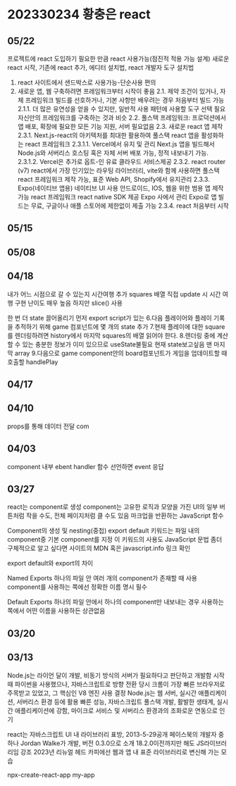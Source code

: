 # 202330234 황충은 react
## 05/22
프로젝트에 react 도입하기
필요한 만큼 react 사용가능(점진적 적용 가능 설계)
새로운 react 시작, 기존에 react 추가, 에디터 설치법, react 개발자 도구 설치법
1. react 사이트에서 샌드박스로 사용가능-단순사용 편의
2. 새로운 앱, 웹 구축하려면 프레임워크부터 시작이 좋음
   2.1. 제약 조건이 있거나, 자체 프레임워크 빌드를 선호하거나, 기본 사항만 배우려는 경우 처음부터 빌드 가능
   2.1.1. 더 많은 유연성을 얻을 수 있지만, 일반적 사용 패턴에 사용할 도구 선택 필요
     자신만의 프레임워크를 구축하는 것과 비슷
   2.2. 풀스택 프레임워크: 프로덕션에서 앱 배포, 확장에 필요한 모든 기능 지원, 서버 필요없음
   2.3. 새로운 react 앱 제작
   2.3.1. Next.js-react의 아키텍처를 최대한 활용하여 풀스택 react 앱을 활성화하는 react 프레임워크
   2.3.1.1. Vercel에서 유지 및 관리 Next.js 앱을 빌드해서 Node.js와 서버리스 호스팅 혹은 자체 서버 배포 가능, 정적 내보내기 가능.
   2.3.1.2. Vercel은 추가로 옵트-인 유료 클라우드 서비스제공
   2.3.2. react router (v7) react에서 가장 인기있는 라우팅 라이브러리, vite와 함께 사용하면 풀스택 react 프레임워크 제작 가능, 표준 Web API, Shopify에서 유지관리
   2.3.3. Expo(네이티브 앱용)
     네이티브 UI 사용 안드로이드, IOS, 웹을 위한 범용 앱 제작 가능 react 프레임워크
     react native SDK 제공
     Expo 사에서 관리
     Expo로 앱 빌드는 무료, 구글이나 애플 스토어에 제한없이 제출 가능
   2.3.4. react 처음부터 시작
     
## 05/15
## 05/08
## 04/18
내가 어느 시점으로 갈 수 있는지 
시간여행 추가
squares 배열 직접 update 시 시간 여행 구현 난이도 매우 높음
하지만 slice() 사용

한 번 더 state 끌어올리기
먼저 export script가 있는
6.다음 플레이어와 플레이 기록을 추적하기 위해 game 컴포넌트에 몇 개의 state 추가
7.현재 플레이에 대한 square를 렌더링하려면 history에서 마지막 squares의 배열 읽어야 한다.
8.렌더링 중에 계산할 수 있는 충분한 정보가 이미 있으므로 useState불필요
현재 state보고싶음 맨 마지막 array
9.다음으로 game component안의 board컴포넌트가 게임을 업데이트할 때 호출할 handlePlay
## 04/17

## 04/10
props를 통해 데이터 전달
com

## 04/03
component 내부 ebent handler 함수 선언하면 event 응답

## 03/27
react는 component로 생성
component는 고유한 로직과 모양을 가진 UI의 일부
버튼처럼 작을 수도, 전체 페이지처럼 클 수도 있음
마크업을 반환하는 JavaScript 함수

Component의 생성 및 nesting(중첩)
export default 키워드는 파일 내의 component중 기본 component를 지정
이 키워드의 사용도 JavaScript 문법
좀더 구체적으로 알고 싶다면 사이트의 MDN 혹은 javascript.info 링크 확인

export default와 export의 차이

Named Exports
하나의 파일 안 여러 개의 component가 존재할 때 사용
component를 사용하는 쪽에선 정확한 이름 명시 필수

Default Exports
하나의 파일 안에서 하나의 component만 내보내는 경우
사용하는 쪽에서 어떤 이름을 사용하든 상관없음



## 03/20

## 03/13

Node.js는 라이언 달이 개발, 비동기 방식의 서버가 필요하다고 판단하고 개발함
시작 때 파이썬을 사용했으나, 자바스크립트로 방향 전환
당시 크롬이 가장 빠른 브라우저로 주목받고 있었고, 그 핵심인 V8 엔진 사용 결정
Node.js는 웹 서버, 실시간 애플리케이션, 서버리스 환경 등에 활용
빠른 성능, 자바스크립트 풀스택 개발, 활발한 생태계, 실시간 애플리케이션에 강함, 마이크로 서비스 및 서버리스 환경과의 조화로운 연동으로 인기

react는 자바스크립트 UI 내 라이브러리 표방, 2013-5-29공개
페이스북의 개발자 중 하나 Jordan Walke가 개발, 버전 0.3.0으로 소개
18.2.0이전까지만 해도 JS라이브러리임 강조
2023년 리뉴얼 헤드 카피에선 웹과 앱 내 표준 라이브러리로 변신해 가는 모습

npx-create-react-app my-app





